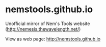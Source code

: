 # nemstools.github.io
Unofficial mirror of Nem's Tools website (http://nemesis.thewavelength.net/)
  
View as web page: http://nemstools.github.io
